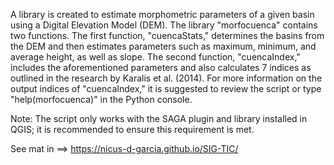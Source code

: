A library is created to estimate morphometric parameters of a given basin using a Digital Elevation Model (DEM). 
The library "morfocuenca" contains two functions. The first function, "cuencaStats," determines the basins from the DEM and then estimates parameters such as maximum, minimum, and average height, as well as slope. The second function, "cuencaIndex," includes the aforementioned parameters and also calculates 7 indices as outlined in the research by Karalis et al. (2014). For more information on the output indices of "cuencaIndex," it is suggested to review the script or type "help(morfocuenca)" in the Python console.

Note: The script only works with the SAGA plugin and library installed in QGIS; it is recommended to ensure this requirement is met.

See mat in ==> https://nicus-d-garcia.github.io/SIG-TIC/
